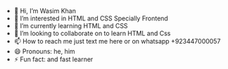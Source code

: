 - 👋 Hi, I’m Wasim Khan
- 👀 I’m interested in HTML and CSS Specially Frontend 
- 🌱 I’m currently learning HTML and CSS
- 💞️ I’m looking to collaborate on to learn HTML and Css
- 📫 How to reach me just text me here or on whatsapp +923447000057
- 😄 Pronouns: he, him 
- ⚡ Fun fact: and fast learner
